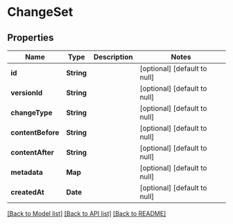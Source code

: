 # ChangeSet
## Properties

| Name | Type | Description | Notes |
|------------ | ------------- | ------------- | -------------|
| **id** | **String** |  | [optional] [default to null] |
| **versionId** | **String** |  | [optional] [default to null] |
| **changeType** | **String** |  | [optional] [default to null] |
| **contentBefore** | **String** |  | [optional] [default to null] |
| **contentAfter** | **String** |  | [optional] [default to null] |
| **metadata** | **Map** |  | [optional] [default to null] |
| **createdAt** | **Date** |  | [optional] [default to null] |

[[Back to Model list]](../README.md#documentation-for-models) [[Back to API list]](../README.md#documentation-for-api-endpoints) [[Back to README]](../README.md)

